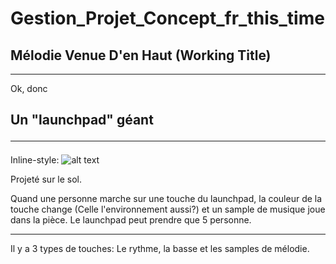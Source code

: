 # Gestion_Projet_Concept_fr_this_time

## Mélodie Venue D'en Haut (Working Title)
<hr>
Ok, donc


## **Un "launchpad" géant**<hr>
Inline-style: 
![alt text]([https://github.com/adam-p/markdown-here/raw/master/src/common/images/icon48.png](https://m.media-amazon.com/images/I/81W2-6gvkqL._AC_SX425_.jpg) "Launchpad")

Projeté sur le sol.

Quand une personne marche sur une touche du launchpad, la couleur de la touche change (Celle l'environnement aussi?) et un sample de musique joue dans la pièce.
Le launchpad peut prendre que 5 personne. 
<hr>
Il y a 3 types de touches: Le rythme, la basse et les samples de mélodie. 
